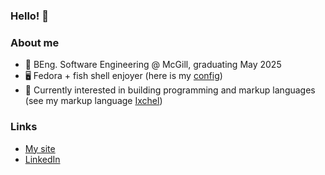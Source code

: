 ### Hello! 🫡
### About me
- 🏫 BEng. Software Engineering @ McGill, graduating May 2025
- 🖥️ Fedora + fish shell enjoyer (here is my [config](https://github.com/Charles-Spencer-Blancas/dotfiles))
- 🔨 Currently interested in building programming and markup languages (see my markup language [Ixchel](https://github.com/Charles-Spencer-Blancas/ixchel))
### Links
- [My site](https://charles-spencer-blancas.com)
- [LinkedIn](https://www.linkedin.com/in/charles-spencer-blancas/)
